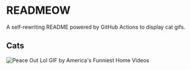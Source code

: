 # READMEOW

A self-rewriting README powered by GitHub Actions to display cat gifs.

## Cats

![Peace Out Lol GIF by America's Funniest Home Videos](https://media4.giphy.com/media/l4KibK3JwaVo0CjDO/200.gif?cid=9acd02dam3cm7wtbxwx4bfba8iwkvexqkw1qo647du2l4mve&ep=v1_gifs_search&rid=200.gif&ct=g)
